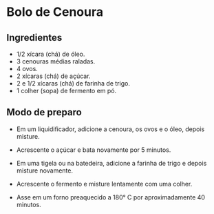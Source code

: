 # Bolo de Cenoura

## Ingredientes

- 1/2 xícara (chá) de óleo.
- 3 cenouras médias raladas.
- 4 ovos.
- 2 xícaras (chá) de açúcar.
- 2 e 1/2 xícaras (chá) de farinha de trigo.
- 1 colher (sopa) de fermento em pó.


## Modo de preparo

- Em um liquidificador, adicione a cenoura, os ovos e o óleo, depois misture.

- Acrescente o açúcar e bata novamente por 5 minutos.

- Em uma tigela ou na batedeira, adicione a farinha de trigo e depois misture novamente.

- Acrescente o fermento e misture lentamente com uma colher.

- Asse em um forno preaquecido a 180° C por aproximadamente 40 minutos.



